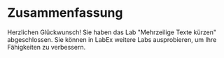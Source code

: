 # Zusammenfassung

Herzlichen Glückwunsch! Sie haben das Lab "Mehrzeilige Texte kürzen" abgeschlossen. Sie können in LabEx weitere Labs ausprobieren, um Ihre Fähigkeiten zu verbessern.
